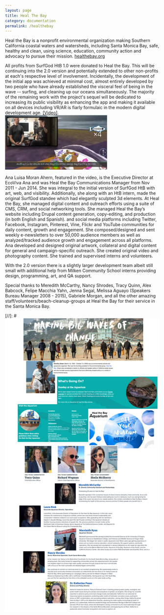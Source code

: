 ```yaml
---
layout: page
title: Heal The Bay
category: documentation
permalink: /healthebay
---
```


Heal the Bay is a nonprofit environmental organization making Southern California coastal waters and watersheds, including Santa Monica Bay, safe, healthy and clean, using science, education, community action and advocacy to pursue their mission.
[healthebay.org](https://healthebay.org)

All profits from SurfGod HtB 1.0 were donated to Heal the Bay.  This will be continuing into the 2.0 version and potentially extended to other non-profits at each's respective level of involvement. Incidentally, the development of the initial app was achieved at minimal cost, almost entirely developed by two people
who have already established the visceral feel of being in the wave -- surfing, and cleaning up our oceans simultaneously.  The majority of the remaining work with the project's sequel will be dedicated to increasing its public visibility as enhancing the app and making it available on all devices including VR/AR is fiarly formulaic in the modern digital development age.
[[Video]](https://youtu.be/DY-8u66-XJE).
<img src="assets/img/SS_Ana_Matt_SG1.png" style="width: 66%; height: 200;">

Ana Luisa Moran Ahern, featured in the video, is the Executive Director at EcoViva
Ana and was Heal the Bay Communications Manager from Nov 2011 - Jun 2014.  She was integral to the initial version of SurfGod HtB with art, web, and visibility.  Additionally, she along with an HtB intern, made the original SurfGod standee which had elegantly sculpted 3d elements.  At Heal the Bay, she managed digital content and outreach efforts using a suite of CMS, CRM, and social networking tools. She managed Heal the Bay’s website including Drupal content generation, copy-editing, and production (in both English and Spanish). and social media platforms including Twitter, Facebook, Instagram, Pinterest, Vine, Flickr and YouTube communities for daily content, growth and engagement. She composed/designed and sent weekly e-newsletters to over 50,000 audience members as well as analyzed/tracked audience growth and engagement across all platforms. Ana developed and designed original artwork, collateral and digital content for general and campaign-specific outreach. She created original video and photography content. She trained and supervised interns and volunteers.

With the 2.0 version there is a slightly larger development team albeit still small with additional help from Milken Community School interns providing design, programming, art, and QA support.

Special thanks to Meredith McCarthy, Nancy Shrodes, Tracy Quinn, Alex Babcock, Felipe Macchia Yahn, Jenna Segal, Melissa Aguayo (Speakers Bureau Manager 2008 - 2015), Gabriele Morgan, and all the other amazing staff/volunteers/beach-cleanup-groups at Heal the Bay for their service in the Santa Monica Bay.

[//]: # <img src="assets/img/HtB_InfoPic.png"/>
